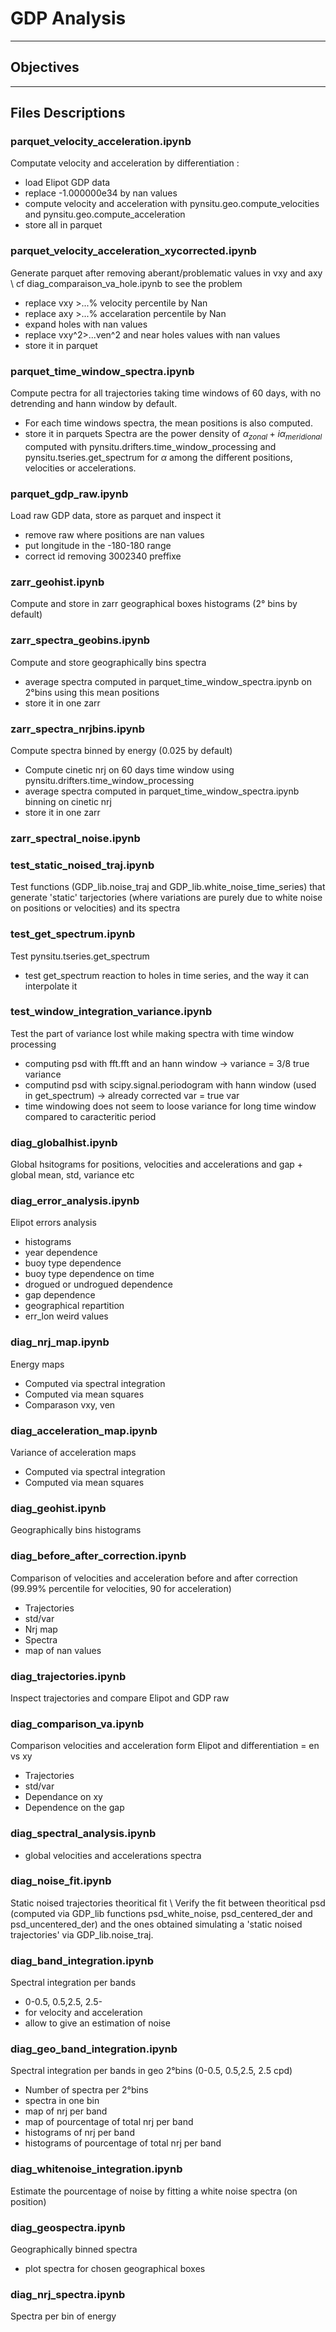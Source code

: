 # GDP Analysis
____
## Objectives
____
## Files Descriptions

### parquet_velocity_acceleration.ipynb
Computate velocity and acceleration by differentiation : 
- load Elipot GDP data
- replace -1.000000e34 by nan values
- compute velocity and acceleration with pynsitu.geo.compute_velocities and pynsitu.geo.compute_acceleration
- store all in parquet

### parquet_velocity_acceleration_xycorrected.ipynb
Generate parquet after removing aberant/problematic values in vxy and axy \\
cf diag_comparaison_va_hole.ipynb to see the problem
- replace vxy >...% velocity percentile by Nan
- replace axy >...% accelaration percentile by Nan
- expand holes with nan values
- replace vxy^2>...ven^2 and near holes values with nan values
- store it in parquet

### parquet_time_window_spectra.ipynb
Compute pectra for all trajectories taking time windows of 60 days, with no detrending and hann window by default. 
- For each time windows spectra, the mean positions is also computed. 
- store it in parquets
Spectra are the power density of $\alpha_{zonal}+i \alpha_{meridional}$ computed with pynsitu.drifters.time_window_processing and pynsitu.tseries.get_spectrum for $\alpha$ among the different positions, velocities or accelerations.


### parquet_gdp_raw.ipynb
Load raw GDP data, store as parquet and inspect it
- remove raw where positions are nan values
- put longitude in the -180-180 range
- correct id removing 3002340 preffixe

### zarr_geohist.ipynb
Compute and store in zarr geographical boxes histograms (2° bins by default)

### zarr_spectra_geobins.ipynb
Compute and store geographically bins spectra  
 - average spectra computed in parquet_time_window_spectra.ipynb on 2°bins using this mean positions
 - store it in one zarr

### zarr_spectra_nrjbins.ipynb
Compute spectra binned by energy (0.025 by default)
- Compute cinetic nrj on 60 days time window using pynsitu.drifters.time_window_processing
- average spectra computed in parquet_time_window_spectra.ipynb binning on cinetic nrj
- store it in one zarr

### zarr_spectral_noise.ipynb

### test_static_noised_traj.ipynb
Test functions (GDP_lib.noise_traj and GDP_lib.white_noise_time_series) that generate 'static' tarjectories (where variations are purely due to white noise on positions or velocities) and its spectra

### test_get_spectrum.ipynb
Test pynsitu.tseries.get_spectrum 
- test get_spectrum reaction to holes in time series, and the way it can interpolate it

### test_window_integration_variance.ipynb
Test the part of variance lost while making spectra with time window processing
- computing psd with fft.fft and an hann window -> variance = 3/8 true variance
- computind psd with scipy.signal.periodogram with hann window (used in get_spectrum) -> already corrected var = true var
- time windowing does not seem to loose variance for long time window compared to caracteritic period

### diag_globalhist.ipynb
Global hsitograms for positions, velocities and accelerations and gap + global mean, std, variance etc

### diag_error_analysis.ipynb
Elipot errors analysis
- histograms
- year dependence
- buoy type dependence
- buoy type dependence on time
- drogued or undrogued dependence
- gap dependence
- geographical repartition
- err_lon weird values

### diag_nrj_map.ipynb
Energy maps
- Computed via spectral integration
- Computed via mean squares
- Comparason vxy, ven

### diag_acceleration_map.ipynb
Variance of acceleration maps
- Computed via spectral integration
- Computed via mean squares

### diag_geohist.ipynb
Geographically bins histograms

### diag_before_after_correction.ipynb
Comparison of velocities and acceleration before and after correction (99.99% percentile for velocities, 90 for acceleration)
- Trajectories
- std/var
- Nrj map
- Spectra
- map of nan values

### diag_trajectories.ipynb
Inspect trajectories and compare Elipot and GDP raw

### diag_comparison_va.ipynb
Comparison velocities and acceleration form Elipot and differentiation =  en vs xy
- Trajectories
- std/var
- Dependance on xy
- Dependence on the gap

### diag_spectral_analysis.ipynb
- global velocities and accelerations spectra

### diag_noise_fit.ipynb
Static noised trajectories theoritical fit \\
Verify the fit between theoritical psd (computed via GDP_lib functions psd_white_noise, psd_centered_der and  psd_uncentered_der) and the ones obtained simulating a 'static noised trajectories' via GDP_lib.noise_traj.

### diag_band_integration.ipynb
Spectral integration per bands 
- 0-0.5, 0.5,2.5, 2.5-
- for velocity and acceleration
- allow to give an estimation of noise

### diag_geo_band_integration.ipynb
Spectral integration per bands in geo 2°bins (0-0.5, 0.5,2.5, 2.5 cpd)
- Number of spectra per 2°bins
- spectra in one bin
- map of nrj per band
- map of pourcentage of total nrj per band
- histograms of nrj per band
- histograms of pourcentage of total nrj per band

### diag_whitenoise_integration.ipynb
Estimate the pourcentage of noise  by fitting a white noise spectra (on position)

### diag_geospectra.ipynb
Geographically binned spectra
- plot spectra for chosen geographical boxes

### diag_nrj_spectra.ipynb
Spectra per bin of energy